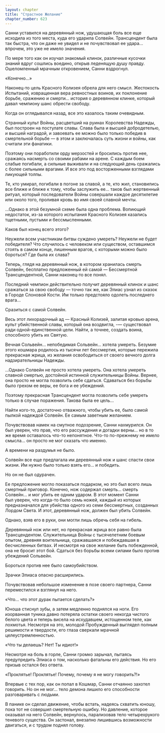 ```yaml
---
layout: chapter
title: "Страстное Желание"
chapter_number: 623
---
```


Санни уставился на деревянный нож, удушающая боль все еще исходила из того места, куда его ударила Солвейн. Трансцендент была так быстра, что он даже не увидел и не почувствовал ее удара... впрочем, это уже не имело значения.

По мере того как он изучал знакомый клинок, различные кусочки знаний вдруг сошлись воедино, открыв леденящую душу правду. Ошеломленный мрачным откровением, Санни вздрогнул.

«Конечно...»

Наконец-то цель Красного Колизея обрела для него смысл. Жестокость Испытаний, извращенная вера ревностных воинов, их поклонение борьбе, сражению и смерти... история о деревянном клинке, который давал чемпиону шанс обрести свободу.

Когда он оглядывался назад, все это казалось таким очевидным.

Странный культ Войны, расцветший на руинах Королевства Надежды, был построен на постулате славы. Слава была и высшей добродетелью, и высшей наградой, и завоевать ее можно было только победив в смертельной борьбе — в этом и заключалась суть жизни и войны, как считали эти фанатики.

Поэтому они поработили орду мерзостей и бросились против нее, сражаясь насмерть со своими рабами на арене. С каждым боем слабые погибали, а сильные выживали и на следующий день сражались с более сильными врагами. И все это под восторженными взглядами ликующей толпы.

Те, кто умирал, погибали в погоне за славой, а те, кто жил, становились все ближе и ближе к тому, чтобы заслужить ее... таков был жертвенный ритуал, который последователи Войны совершали каждое десятилетие или около того, проливая кровь во имя своей славной мечты.

...Однако в этой безумной схеме была одна проблема. Вопиющий недостаток, из-за которого испытания Красного Колизея казались тщетными, пустыми и бессмысленными.

Каков был конец всего этого?

Неужели всем участникам битвы суждено умереть? Неужели не будет победителя? Что случилось с человеком или существом, оставшимся стоять в самом конце, лишенным врагов, с которыми можно было бороться? Где была их слава?

Теперь, глядя на деревянный нож, в котором хранилась смерть Солвейн, бесплатно предложенный ей самой — Бессмертной Трансцендентной, Санни наконец-то все понял.

Последний чемпион действительно получит деревянный клинок и шанс сражаться за свою свободу — точно так же, как Элиас узнал из сказок в Городе Слоновой Кости. Им только предстояло одолеть последнего врага...

Сразиться с самой Солвейн.

Весь этот лихорадочный ад — Красный Колизей, залитая кровью арена, культ убийственной славы, который она воздвигла, -— существовал ради одной-единственной цели. Найти, а точнее, создать воина, способного убить их Святую.

Вечная Сольвейн... непобедимая Сольвейн... хотела умереть. Безумие этого кошмара родилось из тысячи лет бессмертия, которые пережила прекрасная жрица, из желания освободиться от своего вечного долга надзирательницы Надежды.

...Однако Солвейн не просто хотела умереть. Она хотела умереть славной смертью, достойной истинной служительницы Войны. Вернее, она просто не могла позволить себе сдаться. Сдаваться без борьбы было грехом ее веры, ее бога и ее убеждений.

Поэтому прекрасная Трансцендент могла позволить себе умереть только в случае поражения. Такова была ее цель...

Найти кого-то, достаточно отважного, чтобы убить ее, было самой пылкой надеждой Солвейн. Ее самым заветным желанием.

Почувствовав намек на смутное подозрение, Санни нахмурился. Он был уверен, что прав, что его рассуждения и догадки верны... но в то же время оставалось что-то непонятное. Что-то по-прежнему не имело смысла... он просто не мог сказать что именно.

А времени на раздумья не было.

Солвейн все еще предлагала им деревянный нож и шанс спасти свои жизни. Им нужно было только взять его... и победить.

Но он не был одурачен.

Ее предложение могло показаться подарком, но это был всего лишь смертный приговор. Конечно, нож содержал смерть... смерть Солвейн... и мог убить ее одним ударом. В этот момент Санни был уверен, что когда-то было семь ножей, каждый из которых предназначался для убийства одного из семи бессмертных, созданных Лордом Света. И этот, деревянный нож, должен был убить Солвейн.

Однако, взяв его в руки, они могли лишь обречь себя на гибель.

Деревянный нож или нет, но прекрасная жрица все равно была Трансцендентом. Служительница Войны с тысячелетним боевым опытом, древняя воительница, сражавшаяся и побеждавшая в бесчисленных битвах. И несмотря на свое желание быть побежденной, она не бросит этот бой. Сдаться без борьбы всеми силами было против убеждений Сольвейн.

Бороться против нее было самоубийством.

Зрачки Элиаса опасно расширились.

Почувствовав небольшое изменение в позе своего партнера, Санни переместился и взглянул на него.

«Что... что этот дурак пытается сделать?»

Юноша стиснул зубы, а затем медленно поднялся на ноги. Его изорванная туника давно потеряла остатки своего некогда чистого белого цвета и теперь висела на исхудавшем, истощенном теле, как лохмотья. Несмотря на это, молодой Пробужденный выглядел полным решимости и твердости, его глаза сверкали мрачной целеустремленностью.

«Что ты делаешь? Нет! Ты идиот!»

Несмотря на боль в горле, Санни громко зарычал, пытаясь предупредить Элиаса о том, насколько фатальны его действия. Но его призыв остался без ответа.

«Проклятье! Проклятье! Почему, почему я не могу говорить?!»

Впервые с тех пор, как он попал в Кошмар, Санни отчаянно захотел говорить. Но он не мог... тело демона лишило его способности разговаривать с людьми.

В панике он сделал движение, чтобы встать, надеясь схватить юношу, пока тот не совершил смертельную ошибку. Но давление, которое оказывал на него Солвейн, вернулось, парализовав тело четырехрукого теневого существа. Он застонал, внезапно лишившись возможности двигаться, и с трудом поднял голову.